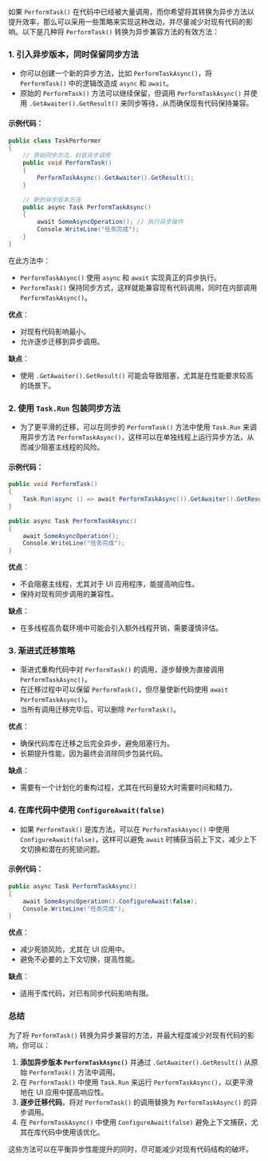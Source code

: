 如果 `PerformTask()` 在代码中已经被大量调用，而你希望将其转换为异步方法以提升效率，那么可以采用一些策略来实现这种改动，并尽量减少对现有代码的影响。以下是几种将 `PerformTask()` 转换为异步兼容方法的有效方法：

### 1. **引入异步版本，同时保留同步方法**
   - 你可以创建一个新的异步方法，比如 `PerformTaskAsync()`，将 `PerformTask()` 中的逻辑改造成 `async` 和 `await`。
   - 原始的 `PerformTask()` 方法可以继续保留，但调用 `PerformTaskAsync()` 并使用 `.GetAwaiter().GetResult()` 来同步等待，从而确保现有代码保持兼容。

#### 示例代码：
```csharp
public class TaskPerformer
{
    // 原始同步方法，封装异步调用
    public void PerformTask()
    {
        PerformTaskAsync().GetAwaiter().GetResult();
    }

    // 新的异步版本方法
    public async Task PerformTaskAsync()
    {
        await SomeAsyncOperation(); // 执行异步操作
        Console.WriteLine("任务完成");
    }
}
```

在此方法中：
- `PerformTaskAsync()` 使用 `async` 和 `await` 实现真正的异步执行。
- `PerformTask()` 保持同步方式，这样就能兼容现有代码调用，同时在内部调用 `PerformTaskAsync()`。

**优点**：
- 对现有代码影响最小。
- 允许逐步迁移到异步调用。

**缺点**：
- 使用 `.GetAwaiter().GetResult()` 可能会导致阻塞，尤其是在性能要求较高的场景下。

### 2. **使用 `Task.Run` 包装同步方法**
   - 为了更平滑的迁移，可以在同步的 `PerformTask()` 方法中使用 `Task.Run` 来调用异步方法 `PerformTaskAsync()`，这样可以在单独线程上运行异步方法，从而减少阻塞主线程的风险。

#### 示例代码：
```csharp
public void PerformTask()
{
    Task.Run(async () => await PerformTaskAsync()).GetAwaiter().GetResult();
}

public async Task PerformTaskAsync()
{
    await SomeAsyncOperation();
    Console.WriteLine("任务完成");
}
```

**优点**：
- 不会阻塞主线程，尤其对于 UI 应用程序，能提高响应性。
- 保持对现有同步调用的兼容性。

**缺点**：
- 在多线程高负载环境中可能会引入额外线程开销，需要谨慎评估。

### 3. **渐进式迁移策略**
   - 渐进式重构代码中对 `PerformTask()` 的调用，逐步替换为直接调用 `PerformTaskAsync()`。
   - 在迁移过程中可以保留 `PerformTask()`，但尽量使新代码使用 `await PerformTaskAsync()`。
   - 当所有调用迁移完毕后，可以删除 `PerformTask()`。

**优点**：
- 确保代码库在迁移之后完全异步，避免阻塞行为。
- 长期提升性能，因为最终会消除同步包装代码。

**缺点**：
- 需要有一个计划化的重构过程，尤其在代码量较大时需要时间和精力。

### 4. **在库代码中使用 `ConfigureAwait(false)`**
   - 如果 `PerformTask()` 是库方法，可以在 `PerformTaskAsync()` 中使用 `ConfigureAwait(false)`，这样可以避免 `await` 时捕获当前上下文，减少上下文切换和潜在的死锁问题。

#### 示例代码：
```csharp
public async Task PerformTaskAsync()
{
    await SomeAsyncOperation().ConfigureAwait(false);
    Console.WriteLine("任务完成");
}
```

**优点**：
- 减少死锁风险，尤其在 UI 应用中。
- 避免不必要的上下文切换，提高性能。

**缺点**：
- 适用于库代码，对已有同步代码影响有限。

### 总结

为了将 `PerformTask()` 转换为异步兼容的方法，并最大程度减少对现有代码的影响，你可以：
1. **添加异步版本 `PerformTaskAsync()`** 并通过 `.GetAwaiter().GetResult()` 从原始 `PerformTask()` 方法中调用。
2. 在 `PerformTask()` 中使用 `Task.Run` 来运行 `PerformTaskAsync()`，以更平滑地在 UI 应用中提高响应性。
3. **逐步迁移代码**，将对 `PerformTask()` 的调用替换为 `PerformTaskAsync()` 的异步调用。
4. 在 `PerformTaskAsync()` 中使用 `ConfigureAwait(false)` 避免上下文捕获，尤其在库代码中使用该优化。

这些方法可以在平衡异步性能提升的同时，尽可能减少对现有代码结构的破坏。
